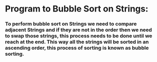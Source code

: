 # Program to Bubble Sort on Strings:
### To perform bubble sort on Strings we need to compare adjacent Strings and if they are not in the order then we need to swap those strings, this process needs to be done until we reach at the end. This way all the strings will be sorted in an ascending order, this process of sorting is known as bubble sorting. 
